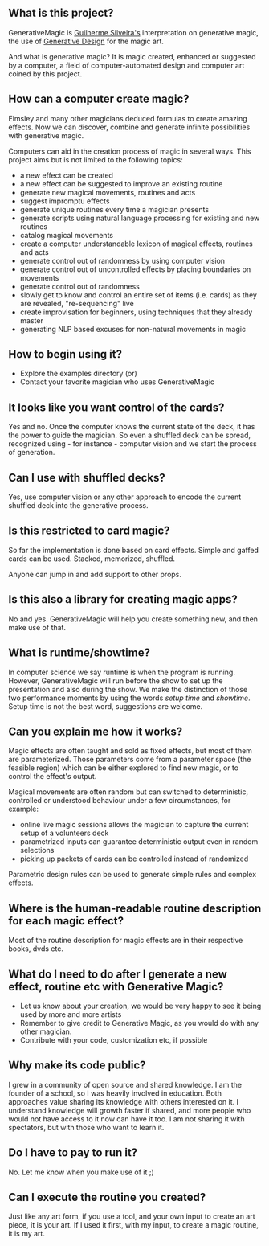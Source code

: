 ## What is this project?

GenerativeMagic is [Guilherme Silveira's](https://www.linkedin.com/in/guilhermeazevedosilveira) interpretation on generative magic,
the use of [Generative Design](https://en.wikipedia.org/wiki/Generative_design) for the magic art.

And what is generative magic? It is magic created, enhanced or suggested by a computer, a field of computer-automated design
and computer art coined by this project.

## How can a computer create magic?

Elmsley and many other magicians deduced formulas to create amazing effects. Now we can discover, combine and generate
infinite possibilities with generative magic.

Computers can aid in the creation process of magic in several ways. This project aims but is not limited to the following topics:

- a new effect can be created
- a new effect can be suggested to improve an existing routine
- generate new magical movements, routines and acts
- suggest impromptu effects
- generate unique routines every time a magician presents
- generate scripts using natural language processing for existing and new routines
- catalog magical movements
- create a computer understandable lexicon of magical effects, routines and acts
- generate control out of randomness by using computer vision
- generate control out of uncontrolled effects by placing boundaries on movements 
- generate control out of randomness
- slowly get to know and control an entire set of items (i.e. cards) as they are revealed, "re-sequencing" live
- create improvisation for beginners, using techniques that they already master
- generating NLP based excuses for non-natural movements in magic

## How to begin using it?

- Explore the examples directory (or)
- Contact your favorite magician who uses GenerativeMagic

## It looks like you want control of the cards?

Yes and no. Once the computer knows the current state of the deck, it has the power to guide the magician.
So even a shuffled deck can be spread, recognized using - for instance - computer vision and we start the process of generation.

## Can I use with shuffled decks?

Yes, use computer vision or any other approach to encode the current shuffled deck into the generative process.

## Is this restricted to card magic?

So far the implementation is done based on card effects. Simple and gaffed cards can be used. Stacked, memorized, shuffled.

Anyone can jump in and add support to other props.

## Is this also a library for creating magic apps?

No and yes. GenerativeMagic will help you create something new, and then make use of that.

## What is runtime/showtime?

In computer science we say runtime is when the program is running.
However, GenerativeMagic will run before the show to set up the presentation and also during the show.
We make the distinction of those two performance moments by using the words *setup time* and *showtime*. Setup time is
not the best word, suggestions are welcome.


## Can you explain me how it works?

Magic effects are often taught and sold as fixed effects, but most of them are parameterized.
Those parameters come from a parameter space (the feasible region) which can be either explored
to find new magic, or to control the effect's output.

Magical movements are often random but can switched to deterministic, controlled or understood behaviour under
a few circumstances, for example:
- online live magic sessions allows the magician to capture the current setup of a volunteers deck
- parametrized inputs can guarantee deterministic output even in random selections
- picking up packets of cards can be controlled instead of randomized

Parametric design rules can be used to generate simple rules and complex effects.


## Where is the human-readable routine description for each magic effect?

Most of the routine description for magic effects are in their respective books, dvds etc.

## What do I need to do after I generate a new effect, routine etc with Generative Magic?

- Let us know about your creation, we would be very happy to see it being used by more and more artists
- Remember to give credit to Generative Magic, as you would do with any other magician.
- Contribute with your code, customization etc, if possible

## Why make its code public?

I grew in a community of open source and shared knowledge. I am the founder of a school, so I was heavily
involved in education. Both approaches value sharing its knowledge with others interested on it.
I understand knowledge will growth faster if shared, and more people who would
not have access to it now can have it too. I am not sharing it with spectators, but with those who want
to learn it.

## Do I have to pay to run it?

No. Let me know when you make use of it ;) 

## Can I execute the routine you created?

Just like any art form, if you use a tool, and your own input to create an art piece, it is your art.
If I used it first, with my input, to create a magic routine, it is my art.
